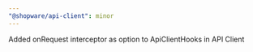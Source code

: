 ```yaml
---
"@shopware/api-client": minor
---
```


Added onRequest interceptor as option to ApiClientHooks in API Client

